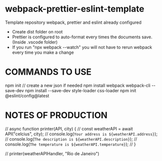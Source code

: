# webpack-prettier-eslint-template

Template repository webpack, prettier and eslint already configured

- Create dist folder on root
- Prettier is configured to auto-format every times the documents save. (Inside .vscode folder)
- If you run "npx webpack --watch" you will not have to rerun webpack every time you make a change

# COMMANDS TO USE

npm init // create a new json if needed
npm install webpack webpack-cli --save-dev
npm install --save-dev style-loader css-loader
npm init @eslint/config@latest

# NOTES OF PRODUCTION

// async function printer(API, city) {
// const weatherAPI = await API("celcius", city);
// console.log(`Your address is ${weatherAPI.address}`);
// console.log(`The description is ${weatherAPI.description}`);
// console.log(`The temperature is ${weatherAPI.temperature}`);
// }

// printer(weatherAPIHandler, "Rio de Janeiro")

<!-- <div class="forecast">
        <div>00°</div>
        <div>Address</div>
        <div>temp max</div>
        <div>temp min</div>
      </div>
      <div class="search">
        <form>
          <input type="text" placeholder="Type your city" />
          <button type="button">Search</button>
          <div>
            <input type="radio" name="unitGroup" id="celcius" value="celcius" />
            <label for="celcius">Celcius (C°)</label>
          </div>
          <br />
          <div>
            <input
              type="radio"
              name="unitGroup"
              id="fahrenheit"
              value="fahrenheit"
            />
            <label for="fahrenheit">Fahrenheit (F°)</label>
          </div>
        </form>
      </div> -->
